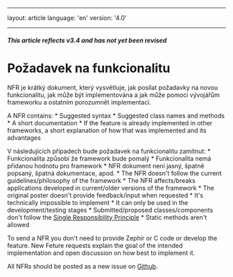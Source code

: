 * * *

layout: article language: 'en' version: '4.0'

* * *

<h5 class="alert alert-warning">This article reflects v3.4 and has not yet been revised</h5>

# Požadavek na funkcionalitu

NFR je krátký dokument, který vysvětluje, jak posílat požadavky na novou funkcionalitu, jak může být implementována a jak může pomoci vývojářům frameworku a ostatním porozumnět implementaci.

A NFR contains: * Suggested syntax * Suggested class names and methods * A short documentation * If the feature is already implemented in other frameworks, a short explanation of how that was implemented and its advantages

V následujících případech bude požadavek na funkcionalitu zamítnut: * Funkcionalita způsobí že framework bude pomalý * Funkcionalita nemá přidanou hodnotu pro framework * NFR dokument není jasný, špatně popsaný, špatná dokumentace, apod. * The NFR doesn't follow the current guidelines/philosophy of the framework * The NFR affects/breaks applications developed in current/older versions of the framework * The original poster doesn't provide feedback/input when requested * It's technically impossible to implement * It can only be used in the development/testing stages * Submitted/proposed classes/components don't follow the [Single Responsibility Principle](https://en.wikipedia.org/wiki/Single_responsibility_principle) * Static methods aren't allowed

To send a NFR you don't need to provide Zephir or C code or develop the feature. New Feture requests explain the goal of the intended implementation and open discussion on how best to implement it.

All NFRs should be posted as a new issue on [Github](https://github.com/phalcon/cphalcon/issues).